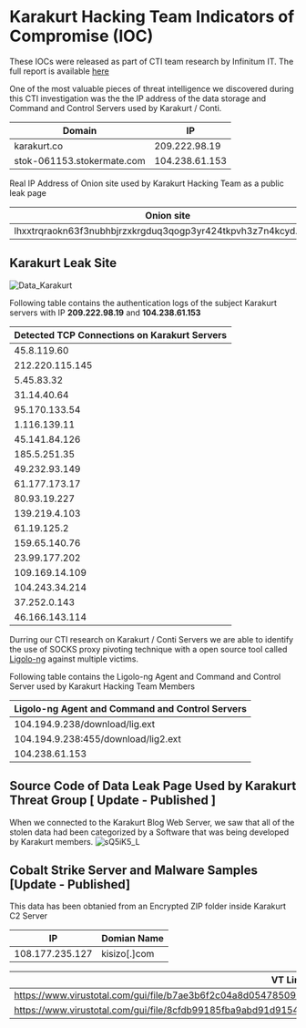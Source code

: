 # Karakurt Hacking Team Indicators of Compromise (IOC)

These IOCs were released as part of CTI team research by Infinitum IT. The full report is available [here](https://github.com/infinitumitlabs/Karakurt-Hacking-Team-CTI/raw/main/Threat%20Spotlight%20Conti%20Ransomware%20Group%20Behind%20the%20Karakurt%20Hacking%20Team.pdf)

One of the most valuable pieces of threat intelligence we discovered during this CTI investigation was the the IP address of the data storage and Command and Control Servers used by Karakurt / Conti.

| Domain                      |     IP          |
| --------------------------- | ----------------|
| karakurt.co                 |  209.222.98.19  |
| stok-061153.stokermate.com  |  104.238.61.153 |

Real IP Address of Onion site used by Karakurt Hacking Team as a public leak page

| Onion site                                                      |    IP          |
| ----------------------------------------------------------------| ----------------|
| lhxxtrqraokn63f3nubhbjrzxkrgduq3qogp3yr424tkpvh3z7n4kcyd.onion  | 104.243.34.214 |

## Karakurt Leak Site

![Data_Karakurt](https://user-images.githubusercontent.com/46815608/162378797-0413c443-ae28-4fee-a6f3-87c8a4a3a986.PNG)


Following table contains the authentication logs of the subject Karakurt servers with IP **209.222.98.19** and **104.238.61.153**

| Detected TCP Connections on Karakurt Servers |
| ---------------------------------------------|
| 45.8.119.60                                  |
| 212.220.115.145                              |
| 5.45.83.32                                   |
| 31.14.40.64                                  |
| 95.170.133.54                                |
| 1.116.139.11                                 |
| 45.141.84.126                                |
| 185.5.251.35                                 |
| 49.232.93.149                                |                               
| 61.177.173.17
| 80.93.19.227
| 139.219.4.103
| 61.19.125.2
| 159.65.140.76
| 23.99.177.202
| 109.169.14.109
| 104.243.34.214
| 37.252.0.143
| 46.166.143.114 

Durring our CTI research on Karakurt / Conti Servers we are able to identify the use of SOCKS proxy pivoting technique with a open source tool called [Ligolo-ng](https://github.com/tnpitsecurity/ligolo-ng) against multiple victims.

Following table contains the Ligolo-ng Agent and Command and Control Server used by Karakurt Hacking Team Members

| Ligolo-ng Agent and Command and Control Servers |
| ------------------------------------------------|
| 104.194.9.238/download/lig.ext                   
| 104.194.9.238:455/download/lig2.ext
| 104.238.61.153

## Source Code of Data Leak Page Used by Karakurt Threat Group  [ Update - Published ]

When we connected to the Karakurt Blog Web Server, we saw that all of the stolen data had been categorized by a Software that was being developed by Karakurt members.
![sQ5iK5_L](https://user-images.githubusercontent.com/42712921/163533238-8e688868-a3c2-444c-8b7d-acedf6a3dfb3.jpg)

## Cobalt Strike Server and Malware Samples [Update - Published]

This data has been obtanied from an Encrypted ZIP folder inside Karakurt C2 Server

| IP              |   Domian Name |
| ----------------|---------------|
|108.177.235.127  |  kisizo[.]com |

|  VT Link |
| --------------------------------|
|https://www.virustotal.com/gui/file/b7ae3b6f2c04a8d05478509b5047bf50bd880d32125923f093b2ea65fe48fac1/relations|
|https://www.virustotal.com/gui/file/8cfdb99185fba9abd91d915425826ca9c6ce360fe68f4c8430c358ceab0acf24/relations|


